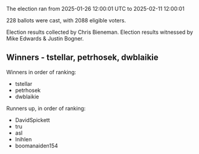 The election ran from 2025-01-26 12:00:01 UTC to 2025-02-11 12:00:01

228 ballots were cast, with 2088 eligible voters.

Election results collected by Chris Bieneman.
Election results witnessed by Mike Edwards & Justin Bogner.

## Winners - tstellar, petrhosek, dwblaikie

Winners in order of ranking:
* tstellar
* petrhosek
* dwblaikie

Runners up, in order of ranking:

* DavidSpickett
* tru
* asl
* lnihlen
* boomanaiden154
